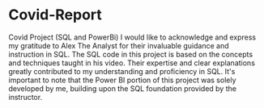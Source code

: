 # Covid-Report
Covid Project (SQL and PowerBi)
I would like to acknowledge and express my gratitude to Alex The Analyst for their invaluable guidance and instruction in SQL.
The SQL code in this project is based on the concepts and techniques taught in his video.
Their expertise and clear explanations greatly contributed to my understanding and proficiency in SQL.
It's important to note that the Power BI portion of this project was solely developed by me, building upon the SQL foundation provided by the instructor.
